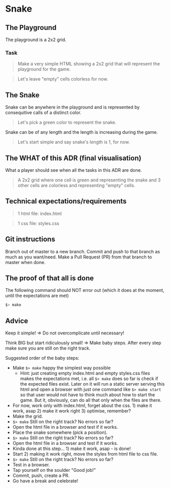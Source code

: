 # Snake

## The Playground

The playground is a 2x2 grid.

### Task

> Make a very simple HTML showing a 2x2 grid that will represent the playground for the game.

> Let's leave "empty" cells colorless for now.

## The Snake

Snake can be anywhere in the playground and is represented by consequitive calls of a distinct color.

> Let's pick a green color to represent the snake.

Snake can be of any length and the length is increasing during the game.

> Let's start simple and say snake's length is 1, for now.

## The WHAT of this ADR (final visualisation)

What a player should see when all the tasks in this ADR are done.

> A 2x2 grid where one cell is green and representing the snake and 3 other cells are colorless and representing "empty" cells.

## Technical expectations/requirements

> 1 html file: index.html

> 1 css file: styles.css

## Git instructions

Branch out of master to a new branch. Commit and push to that branch as much as you want/need. Make a Pull Request (PR) from that branch to master when done.

## The proof of that all is done

The following command should NOT error out (which it does at the moment, until the expectations are met)

```sh
$> make
```

## Advice

Keep it simple! => Do not overcomplicate until necessary! 

Think BIG but start ridiculously small! => Make baby steps. After every step make sure you are still on the right track.

Suggested order of the baby steps:
* Make `$> make` happy the simplest way possible
  * Hint: just creating empty index.html and empty styles.css files makes the expectations met, i.e. all `$> make` does so far is check if the expected files exist. Later on it will run a static server serving this html and open a browser with just one command like `$> make start` so that user would not have to think much about how to start the game. But it, obviously, can do all that only when the files are there.
* For now, work only with index.html, forget about the css. 1) make it work, asap 2) make it work right 3) optimise, remember?
* Make the grid.
* `$> make` Still on the right track? No errors so far?
* Open the html file in a browser and test if it works.
* Place the snake somewhere (pick a position).
* `$> make` Still on the right track? No errors so far?
* Open the html file in a browser and test if it works.
* Kinda done at this step... 1) make it work, asap - is done!
* Start 2) making it work right, move the styles from html file to css file.
* `$> make` Still on the right track? No errors so far?
* Test in a browser.
* Tap yourself on the soulder "Good job!"
* Commit, push, create a PR.
* Go have a break and celebrate!
